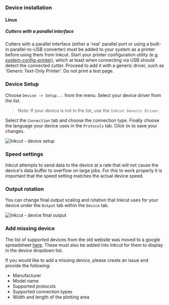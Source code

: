 ### Device installation

#### Linux

##### Cutters with a parallel interface

Cutters with a parallel interface (either a 'real' parallel port or using a
built-in parallel-to-USB converter) must be added to your system as a printer
before using them from Inkcut. Start your printer configuration utility (e.g.
[system-config-printer](http://cyberelk.net/tim/software/system-config-printer)),
which at least when connecting via USB should detect the connected cutter.
Proceed to add it with a generic driver, such as 'Generic Text-Only Printer'.
Do not print a test page.

### Device Setup

Choose `Device -> Setup...` from the menu. Select your device driver from the list. 

> Note: If your device is not in the list, use the `Inkcut Generic Driver`. 

Select the `Connection` tab and choose the connection type. Finally choose the language your device uses in the `Protocols` tab. Click `Ok` to save your changes.

![Inkcut - device setup](https://user-images.githubusercontent.com/380158/34272197-757a0ba0-e65d-11e7-9a12-d707bf0d68b9.gif)

### Speed settings

Inkcut attempts to send data to the device at a rate that will not cause the device's data buffer to overflow on large jobs. 
For this to work properly it is important that the speed setting matches the actual device speed.

### Output rotation

You can change final output scaling and rotation that Inkcut uses for your device under the `Output` tab within the `Device` tab.

![Inkcut - device final output](https://user-images.githubusercontent.com/380158/34272631-f86af5b4-e65e-11e7-82f0-1e3527f25213.gif)

### Add missing device

The list of supported devices from the old website was moved to a google spreadsheet [here](https://docs.google.com/spreadsheets/d/1KYNZMkNy0qYcpnXaNHgXKvdEhnUYKfGqZOH0Dw6siAg/). These must also be added into Inkcut
for them to display in the device dropdown list.

If you would like to add a missing device, please create an issue and provide the following:

- Manufacturer
- Model name
- Supported protocols
- Supported connection types
- Width and length of the plotting area
